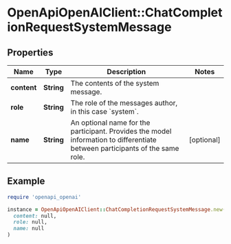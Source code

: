 # OpenApiOpenAIClient::ChatCompletionRequestSystemMessage

## Properties

| Name | Type | Description | Notes |
| ---- | ---- | ----------- | ----- |
| **content** | **String** | The contents of the system message. |  |
| **role** | **String** | The role of the messages author, in this case &#x60;system&#x60;. |  |
| **name** | **String** | An optional name for the participant. Provides the model information to differentiate between participants of the same role. | [optional] |

## Example

```ruby
require 'openapi_openai'

instance = OpenApiOpenAIClient::ChatCompletionRequestSystemMessage.new(
  content: null,
  role: null,
  name: null
)
```

